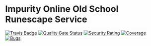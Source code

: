 # Impurity Online Old School Runescape Service
[![Travis Badge](https://travis-ci.org/tmk2003/impurity-online-osrs-service.svg?branch=master)](https://travis-ci.org/tmk2003/impurity-online-osrs-service)
[![Quality Gate Status](https://sonarcloud.io/api/project_badges/measure?project=tmk2003_impurity-online-osrs-service&metric=alert_status)](https://sonarcloud.io/dashboard?id=tmk2003_impurity-online-osrs-service)
[![Security Rating](https://sonarcloud.io/api/project_badges/measure?project=tmk2003_impurity-online-osrs-service&metric=security_rating)](https://sonarcloud.io/dashboard?id=tmk2003_impurity-online-osrs-service)
[![Coverage](https://sonarcloud.io/api/project_badges/measure?project=tmk2003_impurity-online-osrs-service&metric=coverage)](https://sonarcloud.io/dashboard?id=tmk2003_impurity-online-osrs-service)
[![Bugs](https://sonarcloud.io/api/project_badges/measure?project=tmk2003_impurity-online-osrs-service&metric=bugs)](https://sonarcloud.io/dashboard?id=tmk2003_impurity-online-osrs-service)
